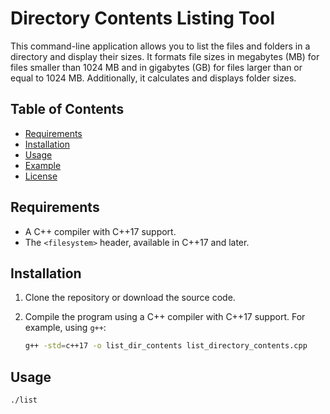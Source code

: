 # Directory Contents Listing Tool

This command-line application allows you to list the files and folders in a directory and display their sizes. It formats file sizes in megabytes (MB) for files smaller than 1024 MB and in gigabytes (GB) for files larger than or equal to 1024 MB. Additionally, it calculates and displays folder sizes.

## Table of Contents

- [Requirements](#requirements)
- [Installation](#installation)
- [Usage](#usage)
- [Example](#example)
- [License](#license)

## Requirements

- A C++ compiler with C++17 support.
- The `<filesystem>` header, available in C++17 and later.

## Installation

1. Clone the repository or download the source code.

2. Compile the program using a C++ compiler with C++17 support. For example, using `g++`:

   ```bash
   g++ -std=c++17 -o list_dir_contents list_directory_contents.cpp

## Usage

```bash
./list
